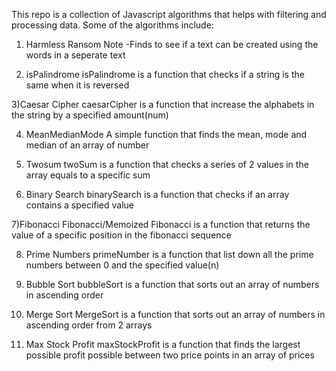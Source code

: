 This repo is a collection of Javascript algorithms that helps with filtering and processing data. Some of the algorithms include:

1) Harmless Ransom Note
-Finds to see if a text can be created using the words in a seperate text

2) isPalindrome
isPalindrome is a function that checks if a string is the same when it is reversed

3)Caesar Cipher
caesarCipher is a function that increase the alphabets in the string by a specified amount(num)

4) MeanMedianMode
A simple function that finds the mean, mode and median of an array of number

5) Twosum
twoSum is a function that checks a series of 2 values in the array equals to a specific sum

6) Binary Search
binarySearch is a function that checks if an array contains a specified value

7)Fibonacci
Fibonacci/Memoized Fibonacci is a function that returns the value of a specific position in the fibonacci sequence

8) Prime Numbers
primeNumber is a function that list down all the prime numbers between 0 and the specified value(n)

9) Bubble Sort
bubbleSort is a function that sorts out an array of numbers in ascending order

10) Merge Sort
MergeSort is a function that sorts out an array of numbers in ascending order from 2 arrays

11) Max Stock Profit
maxStockProfit is a function that finds the largest possible profit possible between two price points in an array of prices







